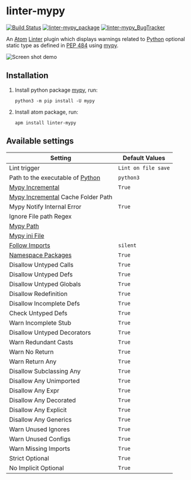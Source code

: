 # linter-mypy

[![Build Status](https://travis-ci.org/elarivie/linter-mypy.svg?branch=master)](https://travis-ci.org/elarivie/linter-mypy)
[![linter-mypy_package](https://img.shields.io/apm/dm/linter-mypy.svg?style=flat-square)][linter-mypy_package]
[![linter-mypy_BugTracker](https://img.shields.io/github/issues/elarivie/linter-mypy.svg)][linter-mypy_BugTracker]

An [Atom][atom] [Linter][linter] plugin which displays warnings related to [Python][python] optional static type as defined in [PEP 484][spec] using [mypy][mypy homepage].

![Screen shot demo](https://github.com/elarivie/linter-mypy/raw/master/doc/ScreenShotDemo.png)

## Installation

1.  Install python package [mypy][mypy], run:

    ```ShellSession
    python3 -m pip install -U mypy
    ```

2.  Install atom package, run:

    ```ShellSession
    apm install linter-mypy
    ```

## Available settings

| Setting                                     | Default Values       |
| ------------------------------------------- | -------------------- |
| Lint trigger                                          |  `Lint on file save` |
| Path to the executable of [Python][python]            |     `python3`        |
| [Mypy Incremental][MypyIncremental]                   |     `True`           |
| [Mypy Incremental][MypyIncremental] Cache Folder Path |                      |
| Mypy Notify Internal Error                            |     `True`           |
| Ignore File path Regex                                |                      |
| [Mypy Path][MypyPath]                                 |                      |
| [Mypy ini File][OptMypyIni]                           |                      |
| [Follow Imports][OptFollowImports]                    |     `silent`         |
| [Namespace Packages][OptNamespacePackages]            |     `True`           |
| Disallow Untyped Calls                                |     `True`           |
| Disallow Untyped Defs                                 |     `True`           |
| Disallow Untyped Globals                              |     `True`           |
| Disallow Redefinition                                 |     `True`           |
| Disallow Incomplete Defs                              |     `True`           |
| Check Untyped Defs                                    |     `True`           |
| Warn Incomplete Stub                                  |     `True`           |
| Disallow Untyped Decorators                           |     `True`           |
| Warn Redundant Casts                                  |     `True`           |
| Warn No Return                                        |     `True`           |
| Warn Return Any                                       |     `True`           |
| Disallow Subclassing Any                              |     `True`           |
| Disallow Any Unimported                               |     `True`           |
| Disallow Any Expr                                     |     `True`           |
| Disallow Any Decorated                                |     `True`           |
| Disallow Any Explicit                                 |     `True`           |
| Disallow Any Generics                                 |     `True`           |
| Warn Unused Ignores                                   |     `True`           |
| Warn Unused Configs                                   |     `True`           |
| Warn Missing Imports                                  |     `True`           |
| Strict Optional                                       |     `True`           |
| No Implicit Optional                                  |     `True`           |

[linter]: https://github.com/atom-community/linter
[install linter]: https://github.com/atom-community/linter#installation
[mypy]: https://pypi.python.org/pypi/mypy
[mypy homepage]: http://www.mypy-lang.org/
[spec]: https://www.python.org/dev/peps/pep-0484/
[atom]: https://atom.io/
[linter-mypy_repo]: https://github.com/elarivie/linter-mypy
[linter-mypy_package]: https://atom.io/packages/linter-mypy
[linter-mypy_BugTracker]: https://github.com/elarivie/linter-mypy/issues
[python]: https://www.python.org
[OptMypyIni]: http://mypy.readthedocs.io/en/latest/config_file.html
[OptFollowImports]: http://mypy.readthedocs.io/en/latest/command_line.html#following-imports-or-not
[OptNamespacePackages]: https://mypy.readthedocs.io/en/latest/command_line.html#import-discovery
[MypyPath]: http://mypy.readthedocs.io/en/latest/command_line.html#how-imports-are-found
[MypyIncremental]: http://mypy.readthedocs.io/en/latest/command_line.html#incremental
